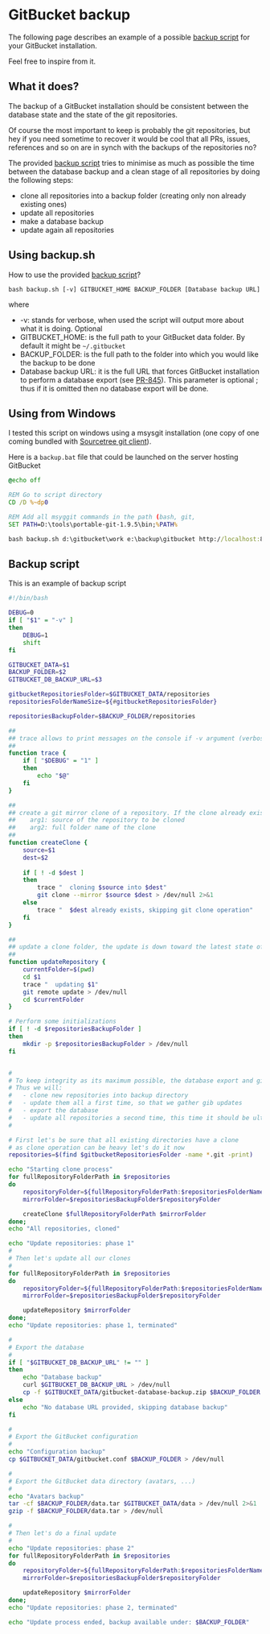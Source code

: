 # GitBucket backup

The following page describes an example of a possible [backup script](https://github.com/takezoe/gitbucket/wiki/Backup#backup-script) for your GitBucket installation.

Feel free to inspire from it.

## What it does?

The backup of a GitBucket installation should be consistent between the database state and the state of the git repositories.

Of course the most important to keep is probably the git repositories, but hey if you need sometime to recover it would be cool that all PRs, issues, references and so on are in synch with the backups of the repositories no?

The provided [backup script](https://github.com/takezoe/gitbucket/wiki/Backup#backup-script) tries to minimise as much as possible the time between the database backup and a clean stage of all repositories by doing the following steps:

- clone all repositories into a backup folder (creating only non already existing ones)
- update all repositories
- make a database backup
- update again all repositories

## Using backup.sh

How to use the provided [backup script](https://github.com/takezoe/gitbucket/wiki/Backup#backup-script)?

`bash backup.sh [-v] GITBUCKET_HOME BACKUP_FOLDER [Database backup URL]`

where

- -v: stands for verbose, when used the script will output more about what it is doing. Optional
- GITBUCKET_HOME: is the full path to your GitBucket data folder. By default it might be `~/.gitbucket`
- BACKUP_FOLDER: is the full path to the folder into which you would like the backup to be done
- Database backup URL: it is the full URL that forces GitBucket installation to perform a database export (see [PR-845](https://github.com/takezoe/gitbucket/pull/845)). This parameter is optional ; thus if it is omitted then no database export will be done.

## Using from Windows

I tested this script on windows using a msysgit installation (one copy of one coming bundled with [Sourcetree git client](https://www.sourcetreeapp.com/)).

Here is a `backup.bat` file that could be launched on the server hosting GitBucket

```bat
@echo off

REM Go to script directory
CD /D %~dp0

REM Add all msyggit commands in the path (bash, git,
SET PATH=D:\tools\portable-git-1.9.5\bin;%PATH%

bash backup.sh d:\gitbucket\work e:\backup\gitbucket http://localhost:8080/database/backup
```

## Backup script

This is an example of backup script

```bash
#!/bin/bash

DEBUG=0
if [ "$1" = "-v" ]
then
    DEBUG=1
    shift
fi

GITBUCKET_DATA=$1
BACKUP_FOLDER=$2
GITBUCKET_DB_BACKUP_URL=$3

gitbucketRepositoriesFolder=$GITBUCKET_DATA/repositories
repositoriesFolderNameSize=${#gitbucketRepositoriesFolder}

repositoriesBackupFolder=$BACKUP_FOLDER/repositories

##
## trace allows to print messages on the console if -v argument (verbose) has been given to the program
## 
function trace {
    if [ "$DEBUG" = "1" ]
    then
        echo "$@"
    fi
}

##
## create a git mirror clone of a repository. If the clone already exists, the operation is skipped
##    arg1: source of the repository to be cloned
##    arg2: full folder name of the clone
## 
function createClone {
    source=$1
    dest=$2
    
    if [ ! -d $dest ]
    then
        trace "  cloning $source into $dest"
        git clone --mirror $source $dest > /dev/null 2>&1
    else
        trace "  $dest already exists, skipping git clone operation"
    fi
}

##
## update a clone folder, the update is down toward the latest state of its default remote
##
function updateRepository {
    currentFolder=$(pwd)
    cd $1
    trace "  updating $1"
    git remote update > /dev/null
    cd $currentFolder
}

# Perform some initializations
if [ ! -d $repositoriesBackupFolder ] 
then
    mkdir -p $repositoriesBackupFolder > /dev/null
fi


#
# To keep integrity as its maximum possible, the database export and git backups must be done in the shortest possible timeslot.
# Thus we will:
#   - clone new repositories into backup directory
#   - update them all a first time, so that we gather gib updates
#   - export the database
#   - update all repositories a second time, this time it should be ultra-fast
#

# First let's be sure that all existing directories have a clone
# as clone operation can be heavy let's do it now
repositories=$(find $gitbucketRepositoriesFolder -name *.git -print)

echo "Starting clone process"
for fullRepositoryFolderPath in $repositories
do
    repositoryFolder=${fullRepositoryFolderPath:$repositoriesFolderNameSize}
    mirrorFolder=$repositoriesBackupFolder$repositoryFolder

    createClone $fullRepositoryFolderPath $mirrorFolder
done;
echo "All repositories, cloned"

echo "Update repositories: phase 1"
#
# Then let's update all our clones
# 
for fullRepositoryFolderPath in $repositories
do
    repositoryFolder=${fullRepositoryFolderPath:$repositoriesFolderNameSize}
    mirrorFolder=$repositoriesBackupFolder$repositoryFolder

    updateRepository $mirrorFolder
done;
echo "Update repositories: phase 1, terminated"

#
# Export the database
# 
if [ "$GITBUCKET_DB_BACKUP_URL" != "" ]
then
    echo "Database backup"
    curl $GITBUCKET_DB_BACKUP_URL > /dev/null
    cp -f $GITBUCKET_DATA/gitbucket-database-backup.zip $BACKUP_FOLDER > /dev/null
else
    echo "No database URL provided, skipping database backup"
fi

#
# Export the GitBucket configuration
# 
echo "Configuration backup"
cp $GITBUCKET_DATA/gitbucket.conf $BACKUP_FOLDER > /dev/null

#
# Export the GitBucket data directory (avatars, ...)
# 
echo "Avatars backup"
tar -cf $BACKUP_FOLDER/data.tar $GITBUCKET_DATA/data > /dev/null 2>&1
gzip -f $BACKUP_FOLDER/data.tar > /dev/null

#
# Then let's do a final update
# 
echo "Update repositories: phase 2"
for fullRepositoryFolderPath in $repositories
do
    repositoryFolder=${fullRepositoryFolderPath:$repositoriesFolderNameSize}
    mirrorFolder=$repositoriesBackupFolder$repositoryFolder

    updateRepository $mirrorFolder
done;
echo "Update repositories: phase 2, terminated"

echo "Update process ended, backup available under: $BACKUP_FOLDER"
```